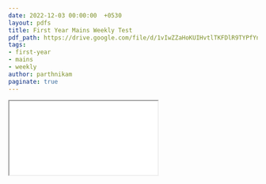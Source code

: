 ```yaml
---
date: 2022-12-03 00:00:00  +0530
layout: pdfs
title: First Year Mains Weekly Test
pdf_path: https://drive.google.com/file/d/1vIwZZaHoKUIHvtlTKFDlR9TYPfYnEFmN/preview?usp=sharing
tags: 
- first-year
- mains
- weekly
author: parthnikam
paginate: true
---
```


<iframe class="embed-pdf" src="{{ page.pdf_path }}#toolbar=0" seamless="seamless" scrolling="no" style="overflow:hidden"></iframe>
